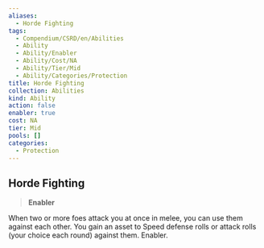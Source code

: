 ```yaml
---
aliases:
  - Horde Fighting
tags:
  - Compendium/CSRD/en/Abilities
  - Ability
  - Ability/Enabler
  - Ability/Cost/NA
  - Ability/Tier/Mid
  - Ability/Categories/Protection
title: Horde Fighting
collection: Abilities
kind: Ability
action: false
enabler: true
cost: NA
tier: Mid
pools: []
categories:
  - Protection
---
```

## Horde Fighting  
>**Enabler**
  
When two or more foes attack you at once in melee, you can use them against each other. You gain an asset to Speed defense rolls or attack rolls (your choice each round) against them. Enabler.